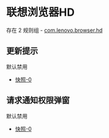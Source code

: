 # 联想浏览器HD

存在 2 规则组 - [com.lenovo.browser.hd](/src/apps/com.lenovo.browser.hd.ts)

## 更新提示

默认禁用

- [快照-0](https://i.gkd.li/import/13401982)

## 请求通知权限弹窗

默认禁用

- [快照-0](https://i.gkd.li/import/13401980)
